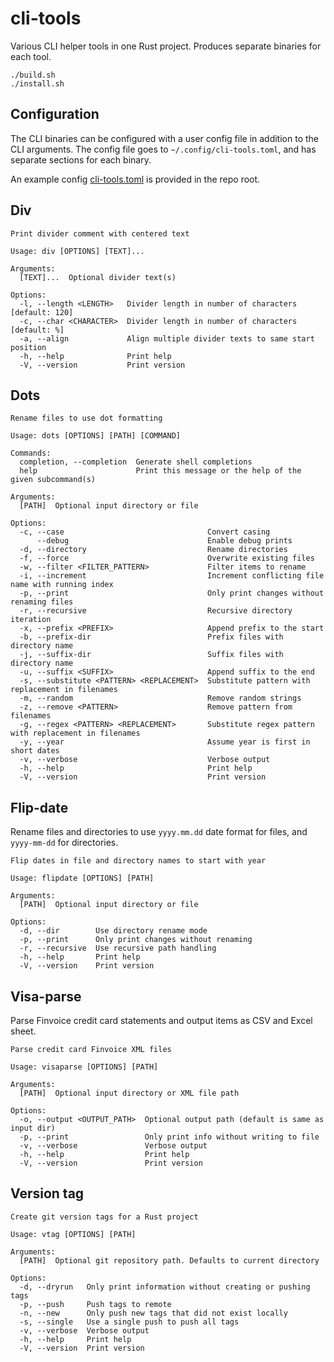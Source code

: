 # cli-tools

Various CLI helper tools in one Rust project.
Produces separate binaries for each tool.

```shell
./build.sh
./install.sh
```

## Configuration

The CLI binaries can be configured with a user config file in addition to the CLI arguments.
The config file goes to `~/.config/cli-tools.toml`,
and has separate sections for each binary.

An example config [cli-tools.toml](./cli-tools.toml) is provided in the repo root.

## Div

```console
Print divider comment with centered text

Usage: div [OPTIONS] [TEXT]...

Arguments:
  [TEXT]...  Optional divider text(s)

Options:
  -l, --length <LENGTH>   Divider length in number of characters [default: 120]
  -c, --char <CHARACTER>  Divider length in number of characters [default: %]
  -a, --align             Align multiple divider texts to same start position
  -h, --help              Print help
  -V, --version           Print version
```

## Dots

```console
Rename files to use dot formatting

Usage: dots [OPTIONS] [PATH] [COMMAND]

Commands:
  completion, --completion  Generate shell completions
  help                      Print this message or the help of the given subcommand(s)

Arguments:
  [PATH]  Optional input directory or file

Options:
  -c, --case                                Convert casing
      --debug                               Enable debug prints
  -d, --directory                           Rename directories
  -f, --force                               Overwrite existing files
  -w, --filter <FILTER_PATTERN>             Filter items to rename
  -i, --increment                           Increment conflicting file name with running index
  -p, --print                               Only print changes without renaming files
  -r, --recursive                           Recursive directory iteration
  -x, --prefix <PREFIX>                     Append prefix to the start
  -b, --prefix-dir                          Prefix files with directory name
  -j, --suffix-dir                          Suffix files with directory name
  -u, --suffix <SUFFIX>                     Append suffix to the end
  -s, --substitute <PATTERN> <REPLACEMENT>  Substitute pattern with replacement in filenames
  -m, --random                              Remove random strings
  -z, --remove <PATTERN>                    Remove pattern from filenames
  -g, --regex <PATTERN> <REPLACEMENT>       Substitute regex pattern with replacement in filenames
  -y, --year                                Assume year is first in short dates
  -v, --verbose                             Verbose output
  -h, --help                                Print help
  -V, --version                             Print version
```

## Flip-date

Rename files and directories to use `yyyy.mm.dd` date format for files,
and `yyyy-mm-dd` for directories.

```console
Flip dates in file and directory names to start with year

Usage: flipdate [OPTIONS] [PATH]

Arguments:
  [PATH]  Optional input directory or file

Options:
  -d, --dir        Use directory rename mode
  -p, --print      Only print changes without renaming
  -r, --recursive  Use recursive path handling
  -h, --help       Print help
  -V, --version    Print version
```

## Visa-parse

Parse Finvoice credit card statements and output items as CSV and Excel sheet.

```console
Parse credit card Finvoice XML files

Usage: visaparse [OPTIONS] [PATH]

Arguments:
  [PATH]  Optional input directory or XML file path

Options:
  -o, --output <OUTPUT_PATH>  Optional output path (default is same as input dir)
  -p, --print                 Only print info without writing to file
  -v, --verbose               Verbose output
  -h, --help                  Print help
  -V, --version               Print version
```

## Version tag

```console
Create git version tags for a Rust project

Usage: vtag [OPTIONS] [PATH]

Arguments:
  [PATH]  Optional git repository path. Defaults to current directory

Options:
  -d, --dryrun   Only print information without creating or pushing tags
  -p, --push     Push tags to remote
  -n, --new      Only push new tags that did not exist locally
  -s, --single   Use a single push to push all tags
  -v, --verbose  Verbose output
  -h, --help     Print help
  -V, --version  Print version
```
